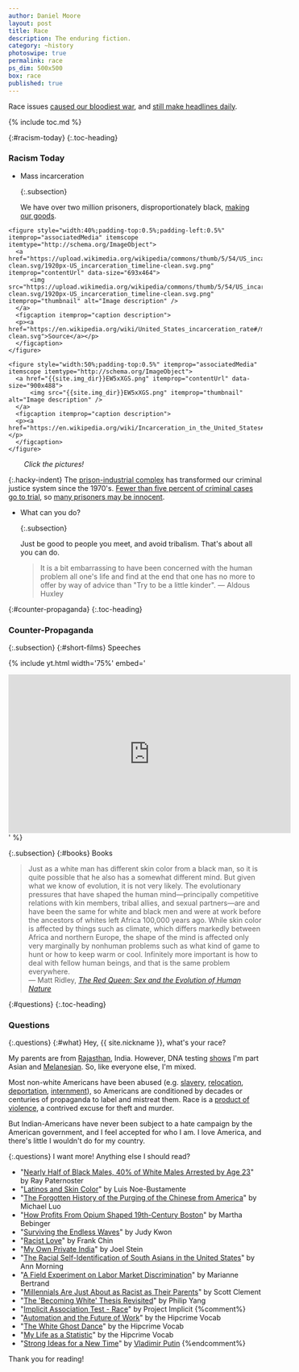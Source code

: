 ```yaml
---
author: Daniel Moore
layout: post
title: Race
description: The enduring fiction.
category: ~history
photoswipe: true
permalink: race
ps_dim: 500x500
box: race
published: true
---
```


Race issues [caused our bloodiest war](https://en.wikipedia.org/wiki/Origins_of_the_American_Civil_War), and [still make headlines daily](https://news.google.com/search?q=racism).

{% include toc.md %}

{:#racism-today}
{:.toc-heading}
### Racism Today

* <p>Mass incarceration</p>{:.subsection}

  We have over two million prisoners, disproportionately black, [making our goods](https://en.wikipedia.org/wiki/Penal_labor_in_the_United_States).

<div class="gallery my-gallery" data-pswp-uid="power-poc" itemscope itemtype="http://schema.org/ImageGallery">

    <figure style="width:40%;padding-top:0.5%;padding-left:0.5%" itemprop="associatedMedia" itemscope itemtype="http://schema.org/ImageObject">
      <a href="https://upload.wikimedia.org/wikipedia/commons/thumb/5/54/US_incarceration_timeline-clean.svg/1920px-US_incarceration_timeline-clean.svg.png" itemprop="contentUrl" data-size="693x464">
          <img src="https://upload.wikimedia.org/wikipedia/commons/thumb/5/54/US_incarceration_timeline-clean.svg/1920px-US_incarceration_timeline-clean.svg.png" itemprop="thumbnail" alt="Image description" />
      </a>
      <figcaption itemprop="caption description">
      <p><a href="https://en.wikipedia.org/wiki/United_States_incarceration_rate#/media/File:US_incarceration_timeline-clean.svg">Source</a></p>
      </figcaption>
    </figure>

    <figure style="width:50%;padding-top:0.5%" itemprop="associatedMedia" itemscope itemtype="http://schema.org/ImageObject">
      <a href="{{site.img_dir}}EW5xXGS.png" itemprop="contentUrl" data-size="900x488">
          <img src="{{site.img_dir}}EW5xXGS.png" itemprop="thumbnail" alt="Image description" />
      </a>
      <figcaption itemprop="caption description">
      <p><a href="https://en.wikipedia.org/wiki/Incarceration_in_the_United_States#/media/File:US_Prisoner_Demographics.svg">Source</a></p>
      </figcaption>
    </figure>

</div>

<i class="photoswipe-caption" style="padding-left:6.1%">Click the pictures!</i>

  {:.hacky-indent}
  The [prison-industrial complex](https://en.wikipedia.org/wiki/Prison%E2%80%93industrial_complex) has transformed our criminal justice system since the 1970's. [Fewer than five percent of criminal cases go to trial](http://web.archive.org/web/20181002152225/https://www.nybooks.com/articles/2014/11/20/why-innocent-people-plead-guilty/), so [many prisoners may be innocent](https://www.goodreads.com/notes/40848160-punishment-without-crime/71655209-daniel-moore).

* <p>What can you do?</p>{:.subsection}

  Just be good to people you meet, and avoid tribalism. That's about all you can do.

  > It is a bit embarrassing to have been concerned with the human problem all one's life and find at the end that one has no more to offer by way of advice than "Try to be a little kinder". &mdash; Aldous Huxley

{:#counter-propaganda}
{:.toc-heading}
### Counter-Propaganda

{:.subsection}
{:#short-films}
Speeches

{% include yt.html width='75%' embed='
<iframe width="560" height="315" src="https://www.youtube.com/embed/playlist?list=PL1X3qTzT40Vlv8m1NqHvT-Cx2ZlMGApo5" frameborder="0" gesture="media" allow="encrypted-media" allowfullscreen></iframe>
' %}

{:.subsection}
{:#books}
Books

> Just as a white man has different skin color from a black man, so it is quite possible that he also has a somewhat different mind. But given what we know of evolution, it is not very likely. The evolutionary pressures that have shaped the human mind—principally competitive relations with kin members, tribal allies, and sexual partners—are and have been the same for white and black men and were at work before the ancestors of whites left Africa 100,000 years ago. While skin color is affected by things such as climate, which differs markedly between Africa and northern Europe, the shape of the mind is affected only very marginally by nonhuman problems such as what kind of game to hunt or how to keep warm or cool. Infinitely more important is how to deal with fellow human beings, and that is the same problem everywhere.
<br> &mdash; Matt Ridley, [*The Red Queen: Sex and the Evolution of Human Nature*](https://www.goodreads.com/notes/18710681-the-red-queen/71655209-daniel-moore)

{:#questions}
{:.toc-heading}
### Questions

{:.questions}
{:#what}
Hey, {{ site.nickname }}, what's your race?

My parents are from [Rajasthan](https://en.wikipedia.org/wiki/Rajasthan), India. However, DNA testing [shows](http://ancstry.me/2wSTzVg) I'm part Asian and [Melanesian](https://en.wikipedia.org/wiki/Melanesians). So, like everyone else, I'm mixed.

Most non-white Americans have been abused (e.g. [slavery](https://en.wikipedia.org/wiki/Slavery_in_the_United_States), [relocation](https://en.wikipedia.org/wiki/Indian_removal), [deportation](https://en.wikipedia.org/wiki/Mexican_Repatriation), [internment](https://en.wikipedia.org/wiki/Internment_of_Japanese_Americans)), so&nbsp;Americans are conditioned by decades or centuries of propaganda to label and mistreat them. Race is a [product of violence](http://www.theatlantic.com/national/archive/2013/05/what-we-mean-when-we-say-race-is-a-social-construct/275872/), a contrived excuse for theft and murder.

But Indian-Americans have never been subject to a hate campaign by the American government, and I feel accepted for who I am. I&nbsp;love America, and there's little I wouldn't do for my country.

{:.questions}
I want more! Anything else I should read?

* "[Nearly Half of Black Males, 40% of White Males Arrested by Age 23](https://bsos.umd.edu/featured-content/study-nearly-half-black-males)" by Ray Paternoster
* "[Latinos and Skin Color](https://www.pewresearch.org/hispanic/2021/11/04/majority-of-latinos-say-skin-color-impacts-opportunity-in-america-and-shapes-daily-life/)" by Luis Noe-Bustamente
* "[The Forgotten History of the Purging of the Chinese from America](https://www.newyorker.com/news/daily-comment/the-forgotten-history-of-the-purging-of-chinese-from-america)" by Michael Luo
* "[How Profits From Opium Shaped 19th-Century Boston](https://www.wbur.org/news/2017/07/31/opium-boston-history)" by Martha Bebinger
* "[Surviving the Endless Waves](https://laist.com/news/race-in-la-surviving-the-endless-waves)" by Judy Kwon
* "[Racist Love](https://www.dartmouth.edu/~hist32/Hist33/chin%20Racist%20Love.pdf)" by Frank Chin
* "[My Own Private India](https://content.time.com/time/magazine/article/0,9171,1999416,00.html)" by Joel Stein
* "[The Racial Self-Identification of South Asians in the United States](https://as.nyu.edu/content/dam/nyu-as/faculty/documents/S.Asian.Race.ID.JEMS.January.2001.pdf)" by Ann Morning
* "[A Field Experiment on Labor Market Discrimination](https://www.nber.org/system/files/working_papers/w9873/w9873.pdf)" by Marianne Bertrand
* "[Millennials Are Just About as Racist as Their Parents](https://www.washingtonpost.com/news/wonk/wp/2015/04/07/white-millennials-are-just-about-as-racist-as-their-parents/)" by Scott Clement
* "[The 'Becoming White' Thesis Revisited](https://digitalcommons.kennesaw.edu/cgi/viewcontent.cgi?article=1096&context=jpps)" by Philip Yang
* "[Implicit Association Test - Race](https://implicit.harvard.edu/implicit/takeatest.html)" by Project Implicit
{%comment%}
* "[Automation and the Future of Work](http://hipcrimevocab.com/2016/04/19/automation-and-the-future-of-work-black-lives-matter/#main)" by the Hipcrime Vocab
* "[The White Ghost Dance](http://hipcrimevocab.com/2016/09/08/the-dying-americans-2/#main)" by the Hipcrime Vocab
* "[My Life as a Statistic](http://hipcrimevocab.com/2019/01/30/my-life-as-a-statistic/)" by the Hipcrime Vocab
* "[Strong Ideas for a New Time](http://en.kremlin.ru/events/president/news/69039)" by [Vladimir Putin](https://en.wikipedia.org/wiki/Vladimir_Putin)
{%endcomment%}

Thank you for reading!
